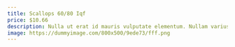 ```yaml
---
title: Scallops 60/80 Iqf
price: $10.66
description: Nulla ut erat id mauris vulputate elementum. Nullam varius. Nulla facilisi.
image: https://dummyimage.com/800x500/9ede73/fff.png
---
```

